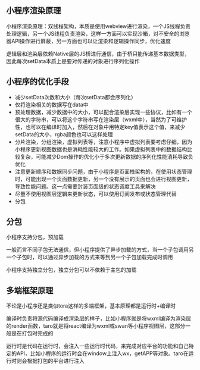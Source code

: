 ## 小程序渲染原理

小程序渲染原理：双线程架构，本质是使用webview进行渲染，一个JS线程负责处理逻辑，另一个JS线程负责渲染，这样一方面可以实现沙箱，对不安全的浏览器API操作进行屏蔽，另一方面也可以让渲染和逻辑操作同步，优化速度

逻辑层和渲染层依赖Native层的JS桥进行通信，由于桥只能传递基本数据类型，因此每次setData本质上是要对传递的对象进行序列化操作

## 小程序的优化手段
* 减少setData次数和大小（每次setData都会序列化）
* 仅将渲染相关的数据写在data中
* 预处理数据，减少数据中的大小，可以配合渲染层实现一些协议，比如有一个很大的字符串，可以将这个字符串写在渲染层（wxml中），当然为了可维护性，也可以在编译时加入，然后在对象中用特定key值表示这个值，来减少setData的大小，rgba颜色也可以这样处理
* 分片渲染，分组渲染，虚拟列表等，注意小程序中虚拟列表要考虑仔细，因为小程序更新视图数据也是消耗性能较大的工作。如果虚拟列表中的数据结构比较复杂，可能减少Dom操作的优化小于多次更新数据的序列化性能消耗导致负优化
* 注意更新顺序和数据同步问题，由于小程序是页面栈架构的，在使用状态管理时，可能出现一个页面数据更新，另一个没有展示的页面也会进行视图更新，导致性能问题。这一点需要封装页面级的状态调度工具来解决
* 尽量不使用视图层逻辑来更新状态，可以使用订阅发布或状态管理代替
* 分包

## 分包
小程序支持分包，预加载

一般而言不同子包无法通信，但小程序提供了异步加载的方式，当一个子包调用另一个子包时，可以通过异步加载的方式来等到另一个子包加载完成时调用

小程序支持独立分包，独立分包可以不依赖于主包的加载

## 多端框架原理
不论是小程序还是类似tora这样的多端框架，基本原理都是运行时+编译时

编译时负责将源代码编译成渲染层的样子，比如小程序就是将wxml编译为渲染层的render函数，taro就是将react编译为wxml或swan等小程序视图层，这部分一般是在打包时完成的

运行时是代码在运行时，会注入一些运行时代码，来完成对应平台的功能和自己特定的API，比如小程序的运行时会在window上注入wx，getAPP等对象。taro在运行时则会根据打包的平台进行注入